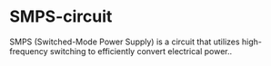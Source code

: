 # SMPS-circuit
SMPS (Switched-Mode Power Supply) is a circuit that utilizes high-frequency switching to efficiently convert electrical power.. 
 
